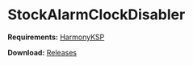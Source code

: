 # StockAlarmClockDisabler
**Requirements:**
[HarmonyKSP](https://github.com/KSPModdingLibs/HarmonyKSP)

**Download:**
[Releases](https://github.com/UltraJohn/StockAlarmClockDisabler/releases)
